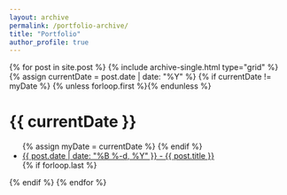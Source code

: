 ```yaml
---
layout: archive
permalink: /portfolio-archive/
title: "Portfolio"
author_profile: true
---
```

<div class="grid__wrapper">
  {% for post in site.post %}
    {% include archive-single.html type="grid" %}
    {% assign currentDate = post.date | date: "%Y" %}
    {% if currentDate != myDate %}
        {% unless forloop.first %}</ul>{% endunless %}
        <h1>{{ currentDate }}</h1>
        <ul>
        {% assign myDate = currentDate %}
     {% endif %}
     <li><a href="{{ post.url }}"><span>{{ post.date | date: "%B %-d, %Y" }}</span> - {{ post.title }}</a></li>
     {% if forloop.last %}</ul>{% endif %}
  {% endfor %}
</div>

